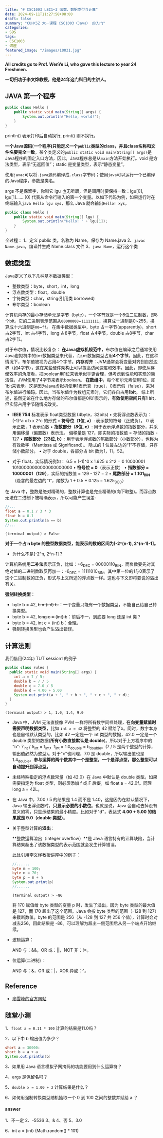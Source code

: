 ```yaml
---
title: "# CSC1003 LEC1~3 函数、数据类型与计算"
date: 2024-09-11T11:27:58+08:00
draft: false
summary: "CUHKSZ 大一课程 CSC1003（Java） 的入门"
categories: 
- SDS
tags: 
- CSC1003
- 讲座
featured_image: "/images/10031.jpg"
---
```


**All credits go to Prof. WenYe Li, who gave this lecture to year 24 Freshmen.**

**一切归功于李文烨教授，他是24年这门科目的主讲人。**



## JAVA 第一个程序

```java
public class Hello {
    public static void main(String[] args) {
        System.out.println("Hello, world!");
    }
}
```

println() 表示打印后自动换行, print() 则不换行。

**一个Java源码(一个程序)只能定义一个`public`类型的class，并且class名称和文件名要完全一致**，某个类定义的`public static void main(String[] args)`是Java程序的固定入口方法，因此，Java程序总是从`main`方法开始执行。void 是方法类型，表示“无返回值”；static 是变量类型，表示“静态变量”。

使用`javac`可以将`.java`源码编译成`.class`字节码；使用`java`可以运行一个已编译的Java程序，参数是类名。

args 不是保留字，你叫它 lgu 也无所谓，但是调用时要保持一致：lgu[0], lgu[1]...... [0] 代表从命令行输入的第一个变量。以如下代码为例，如果运行时在终端输入`java Hello lgu xys`，那么  Java 就会输出`Hello! xys`。

```java
public class Hello {
    public static void main(String[] lgu) {
        System.out.println("Hello! " + lgu[1]);
    }
}
```

全过程：
1、定义 public 类，名称为 Name，保存为 Name.java
2、`javac Name.java`，编译并生成 Name.class 文件
3、`java Name`，运行这个类



## 数据类型

Java定义了以下几种基本数据类型：

- 整数类型：byte，short，int，long
- 浮点数类型：float，double
- 字符类型：char，string(引用类 borrowed)
- 布尔类型：boolean

计算机内存的最小存储单元是字节（byte），一个字节就是一个8位二进制数，即8个bit。它的二进制表示范围从`00000000`~`11111111`，换算成十进制是0~255，换算成十六进制是`00`~`ff`。
在集中数据类型中，byte 占一字节(apparently)，short 占2字节，int 占4字节，long 占8字节，float 占4字节，double 占8字节，char 占2字节。

对于布尔值，情况比较复杂：
**在Java虚拟机规范中**，布尔值在编译之后通常使用Java虚拟机中的`int`数据类型来代替，而`int`数据类型占用**4个字节**。因此，在这种情况下，布尔值被视为占用4个字节。**内存对齐**：JVM通常会将变量对齐到自然边界（如4字节），这在某些硬件架构上可以提高访问速度和效率。因此，即使从存储效率的角度看，把boolean用1位来表示似乎更合理，但考虑到性能和实现的简洁性，JVM使用了4字节来表示boolean。
**在数组中**，每个布尔元素使用1位，即1bit来表示。这是因为Java虚拟机使用1表示真（true），0表示假（false），来对布尔值进行编码。因此，当布尔值作为数组元素时，它们各自占用**1bit**。
综上所述，虽然无论在什么地方存储的布尔值都是0和1表示的，**有效使用空间只有1 bit**，但实际占用字节随情况改变。

- **IEEE 754** 标准表示 float类型数据 (4byte，32bits)
  • 先将浮点数表示为：(-1)^a x b x 2^c 的形式
  • **符号位（1位, a）**: 表示数的符号（正或负）。
   0 表示正数，1 表示负数
  • **指数部分（8位, c）**: 用于表示浮点数的指数部分，并采用偏移量（偏置数）表示法。
   偏移量是 127，即实际的指数值 = 存储的指数 - 127
  • **尾数部分（23位, b）**: 用于表示浮点数的尾数部分（小数部分），也称为有效数字（Mantissa 或    Significand）。
   隐式的 1 位最左边的“1”不存储，只存储小数部分。
  • 对于 double，各部分占 bit 数为1，11，52。

- 对于 float，实际情况例如：
  6.5 = (-1)^0 x 1.625 x 2^2 = 0 10000001 10100000000000000000000
  • **符号位 = 0**（表示正数）
  • **指数部分 = 10000001（129）**，实际的指数值 = 129 - 127 = 2
  • **尾数部分 = 1.101<sub>BIN</sub>**（隐含的最左边的“1”，尾数为 1 + 0.5 + 0.125 = 1.625<sub>DEC</sub>）



在 Java 中，整数是绝对精确的，整数计算也是完全精确的(向下取整)。而浮点数无法在二进制下被精确表示，所以可能产生误差:

```java
//...
float a = 0.1 / 3 * 3
float b = 0.1
System.out.println(a == b)
//...
```

```shell
(terminal output) > False
```





**对于一个占 n byte 的整型数据类型，能表示的数的区间为[-2^(n-1), 2^(n-1)-1]。**

- 为什么不是[-2^n, 2^n-1]？

计算机系统用**二补法**表示正负，比如：+6<sub>DEC</sub> = 00000110<sub>BIN</sub>，而负数要先对其绝对值的二进制数取反再加一：-6<sub>DEC</sub> = 11111010<sub>BIN</sub>。其中第一位的1与0表示了这个二进制数的正负，形式与上文所述的浮点数一样。这也与下文即将要说的溢出有关。



**强制转换类型：**

- byte b = 42, ~~b = (int) b~~:：一个变量只能有一个数据类型，不能自己给自己转换类型。
- byte b = 42, ~~long c  = (int) b~~：前后不一，到底要 long 还是 int 类？
- byte b = 42, int c = (int) b：合理。
- 强制转换类型也会产生溢出错误。



## 计算法则



我们借用(24年) TUT session1 的例子

```java
public class rules {
  public static void main(String[] args) {
    int a = 7 / 5;
    double b = 7 / 5
    double c = 7.0 / 5
    double d = 4.00 + 5.00
    System.out.print(a + ", " + b + ", " + c + ", " + d);
  }
}
```

```shell
(terminal output) > 1, 1.0, 1.4, 9.0
```



- Java 中，JVM 无法直接像 PVM 一样将所有数字同样处理，**在向变量赋值时需要声明数据类型**，比如 `int x = 42` 将整型的 42 赋给了x。同时，数字本身也是自带默认类型的，比如 42 一定是一个 int 类型的数据，42.0 一定是一个 double 类型的数据(**所有小数直接默认是 double**)。所以对于上方程序中的 "b": 7<sub>int</sub> / 5<sub>int</sub> = 1<sub>int</sub>，1<sub>int</sub> = 1.0<sub>double</sub> = b<sub>double</sub>。(7 / 5 是两个整型的计算，输出值必然为整型)。对于"c"也同理，7.0 是 double，所以输出值也是 1.4<sub>double</sub>。**参与运算的两个数其中一个是整型，一个是浮点型，那么整型可以自动提升到浮点型。**
- 未经特殊指定的浮点数常量（如 42.0）在 Java 中默认是 double 类型。如果需要指定为 float 类型，则必须添加 f 或 F 后缀，如 float a = 42.0f。同理 long a = 42L。
- 在 Java 中，7.00 / 5 的结果是 1.4 而不是 1.40，这是因为在默认情况下，Java 输出浮点数时，**只显示必要的小数位**。也就是说，Java 会自动去掉没有意义的零，只显示结果的最小精度。比如对于"d"，表达式 **4.00 + 5.00 的结果就是 9.0（double 类型）**。

- 关于整型计算的**溢出**：

  **整数运算溢出（integer overflow）**是 Java 语言特有的计算缺陷，当计算结果超出了该数据类型的表示范围就会发生计算错误。

  此处引用李文烨教授讲座中的例子：

  ```java
  //......
  byte m = 100;
  byte n = 70;
  byte p = m + n
  System.out.print(p)
  //......
  ```

  ```shell
  (terminal output) > -86
  ```

  将 170 赋值给 byte 类型的变量 p 时，发生了溢出，因为 byte 类型的最大值是 127，而 170 超出了这个范围。Java 会按 byte 类型的范围（-128 到 127）来截断数值。byte 的范围是 256（从 -128 到 127 共 256 个值），计算时会对减去256，因此结果是 -86。可以理解为超出一侧范围后从另一个端点开始继续。



- 逻辑运算：

  AND 与：&&，OR 或：||，NOT 非：!=。

- 位运算(二进制)：

  AND 与：&，OR 或：|，XOR 异或：^。




## Reference

- [廖雪峰的官方网站](https://liaoxuefeng.com/books/java/introduction/index.html)



## 随堂小测

1、`float a = 0.11 * 100` 计算的结果是11.0吗？

2、以下中 b 输出值为多少？

```java
short a = 30000:
short b = a + a
System.out.println(b)
```

3、如果用 Java 语言模拟子网掩码的功能要用到什么运算符？

4、args 是保留名吗？

5、`double x = 1.00 + 2` 计算结果是什么？

6、如何用强制转换类型随机抽取一个 0 到 100 之间的整数并赋给 a ？



#### answer

1、不一定      2、-5536      3、&      4、否      5、3.0

6、int a = (int) (Math.random() * 101)



